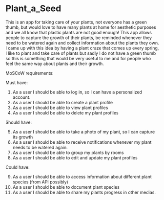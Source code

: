 # Plant_a_Seed

This is an app for taking care of your plants, not everyone has a green thumb, but would love to have many plants at  home for aesthetic purposes and we all know that plastic
plants are not good enough! This app allows people to capture the growth of their plants, be reminded whenever they need to be watered again and collect information about
the plants they own. I came up with this idea by having a plant craze that comes up every spring, I like to plant and take care of plants but sadly I do not have a green thumb
so this is something that would be very useful to me and for people who feel the same way about plants and their growth. 


MoSCoW requirements:

Must have:

1. As a user I should be able to log in, so I can have a personalized account.
2. As a user I should be able to create a plant profile
3. As a user I should be able to view plant profiles
4. As a user I should be able to delete my plant profiles

Should have:

5. As a user I should be able to take a photo of my plant, so I can capture its growth
6. As a user I should be able to receive notifications whenever my plant needs to be watered again.
7. As a user I should be able to group my plants by rooms
8. As a user I should be able to edit and update my plant profiles

Could have:

9. As a user I should be able to access information about different plant species (from API possibly)
10. As a user I should be able to document plant species
11. As a user I should be able to share my plants progress in other medias.


